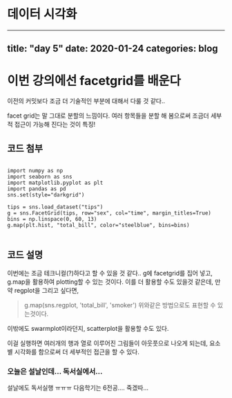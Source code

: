 데이터 시각화
===========
---
title: "day 5"
date: 2020-01-24
categories: blog
---

# 이번 강의에선 facetgrid를 배운다

이전의 커밋보다 조금 더 기술적인 부분에 대해서 다룰 것 같다..

facet grid는 말 그대로 분할의 느낌이다. 여러 항목들을 분할 해 봄으로써 조금더 세부적 접근이 가능해 진다는 것이 특징!


## 코드 첨부
<pre>
<code>
import numpy as np
import seaborn as sns
import matplotlib.pyplot as plt
import pandas as pd
sns.set(style="darkgrid")

tips = sns.load_dataset("tips")
g = sns.FacetGrid(tips, row="sex", col="time", margin_titles=True)
bins = np.linspace(0, 60, 13)
g.map(plt.hist, "total_bill", color="steelblue", bins=bins)
</code>
</pre>

## 코드 설명
이번에는 조금 테크니컬(?)하다고 할 수 있을 것 같다.. g에 facetgrid를 집어 넣고, g.map을 활용하여 plotting할 수 있는 것이다.
이를 더 활용할 수도 있을것 같은데, 만약 regplot을 그리고 싶다면, 
>g.map(sns.regplot, 'total_bill', 'smoker')
위와같은 방법으로도 표현할 수 있는것이다.

이밖에도 swarmplot이라던지, scatterplot을 활용할 수도 있다.

이걸 실행하면 여러개의 행과 열로 이루어진 그림들이 아웃풋으로 나오게 되는데, 요소별 시각화를 함으로써 더 세부적인 접근을 할 수 있다.

### 오늘은 설날인데... 독서실에서...
설날에도 독서실행 ㅠㅠㅠ 다음학기는 6전공.... 죽겠따...
